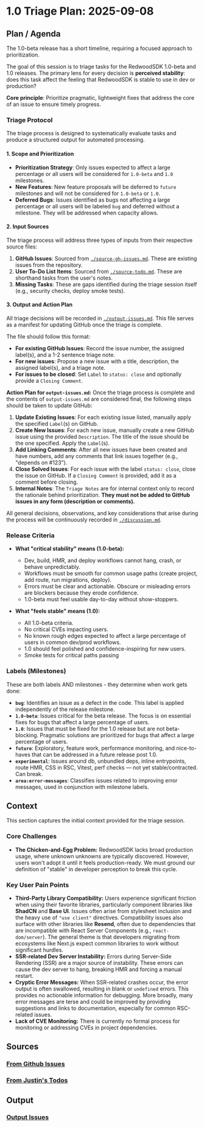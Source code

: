 # 1.0 Triage Plan: 2025-09-08

## Plan / Agenda

The 1.0-beta release has a short timeline, requiring a focused approach to prioritization.

The goal of this session is to triage tasks for the RedwoodSDK 1.0-beta and 1.0 releases. The primary lens for every decision is **perceived stability**: does this task affect the feeling that RedwoodSDK is stable to use in dev or production?

**Core principle**: Prioritize pragmatic, lightweight fixes that address the core of an issue to ensure timely progress.

### Triage Protocol

The triage process is designed to systematically evaluate tasks and produce a structured output for automated processing.

#### 1. Scope and Prioritization
- **Prioritization Strategy**: Only issues expected to affect a large percentage or all users will be considered for `1.0-beta` and `1.0` milestones.
- **New Features**: New feature proposals will be deferred to `future` milestones and will not be considered for `1.0-beta` or `1.0`.
- **Deferred Bugs**: Issues identified as bugs not affecting a large percentage or all users will be labeled `bug` and deferred without a milestone. They will be addressed when capacity allows.

#### 2. Input Sources
The triage process will address three types of inputs from their respective source files:
1.  **GitHub Issues**: Sourced from [`./source-gh-issues.md`](./source-gh-issues.md). These are existing issues from the repository.
2.  **User To-Do List Items**: Sourced from [`./source-todo.md`](./source-todo.md). These are shorthand tasks from the user's notes.
3.  **Missing Tasks**: These are gaps identified during the triage session itself (e.g., security checks, deploy smoke tests).

#### 3. Output and Action Plan
All triage decisions will be recorded in [`./output-issues.md`](./output-issues.md). This file serves as a manifest for updating GitHub once the triage is complete.

The file should follow this format:
*   **For existing GitHub Issues**: Record the issue number, the assigned label(s), and a 1-2 sentence triage note.
*   **For new issues**: Propose a new issue with a title, description, the assigned label(s), and a triage note.
*   **For issues to be closed**: Set `Label` to `status: close` and optionally provide a `Closing Comment`.

**Action Plan for `output-issues.md`:**
Once the triage process is complete and the contents of `output-issues.md` are considered final, the following steps should be taken to update GitHub:

1.  **Update Existing Issues**: For each existing issue listed, manually apply the specified `Label`(s) on GitHub.
2.  **Create New Issues**: For each new issue, manually create a new GitHub issue using the provided `Description`. The title of the issue should be the one specified. Apply the `Label`(s).
3.  **Add Linking Comments**: After all new issues have been created and have numbers, add any comments that link issues together (e.g., "depends on #123").
4.  **Close Solved Issues**: For each issue with the label `status: close`, close the issue on GitHub. If a `Closing Comment` is provided, add it as a comment before closing.
5.  **Internal Notes**: The `Triage Notes` are for internal context only to record the rationale behind prioritization. **They must not be added to GitHub issues in any form (description or comments).**

All general decisions, observations, and key considerations that arise during the process will be continuously recorded in [`./discussion.md`](./discussion.md).

### Release Criteria

- **What "critical stability" means (1.0-beta):**
    - Dev, build, HMR, and deploy workflows cannot hang, crash, or behave unpredictably.
    - Workflows must be smooth for common usage paths (create project, add route, run migrations, deploy).
    - Errors must be clear and actionable. Obscure or misleading errors are blockers because they erode confidence.
    - 1.0-beta must feel usable day-to-day without show-stoppers.

- **What "feels stable" means (1.0):**
    - All 1.0-beta criteria.
    - No critical CVEs impacting users.
    - No known rough edges expected to affect a large percentage of users in common dev/prod workflows.
    - 1.0 should feel polished and confidence-inspiring for new users.
    - Smoke tests for critical paths passing

### Labels (Milestones)

These are both labels AND milestones - they determine when work gets done:

- **`bug`**: Identifies an issue as a defect in the code. This label is applied independently of the release milestone.
- **`1.0-beta`**: Issues critical for the beta release. The focus is on essential fixes for bugs that affect a large percentage of users.
- **`1.0`**: Issues that must be fixed for the 1.0 release but are not beta-blocking. Pragmatic solutions are prioritized for bugs that affect a large percentage of users.
- **`future`**: Exploratory, feature work, performance monitoring, and nice-to-haves that can be addressed in a future release post 1.0.
- **`experimental`**: Issues around db, unbundled deps, inline entrypoints, route HMR, CSS in RSC, Vitest, perf checks — not yet stable/contracted. Can break.
- **`area:error-messages`**: Classifies issues related to improving error messages, used in conjunction with milestone labels.

## Context

This section captures the initial context provided for the triage session.

### Core Challenges
- **The Chicken-and-Egg Problem:** RedwoodSDK lacks broad production usage, where unknown unknowns are typically discovered. However, users won't adopt it until it feels production-ready. We must ground our definition of "stable" in developer perception to break this cycle.

### Key User Pain Points

- **Third-Party Library Compatibility:** Users experience significant friction when using their favorite libraries, particularly component libraries like **ShadCN** and **Base UI**. Issues often arise from stylesheet inclusion and the heavy use of `"use client"` directives. Compatibility issues also surface with other libraries like **Resend**, often due to dependencies that are incompatible with React Server Components (e.g., `react-dom/server`). The general theme is that developers migrating from ecosystems like Next.js expect common libraries to work without significant hurdles.
- **SSR-related Dev Server Instability:** Errors during Server-Side Rendering (SSR) are a major source of instability. These errors can cause the dev server to hang, breaking HMR and forcing a manual restart.
- **Cryptic Error Messages:** When SSR-related crashes occur, the error output is often swallowed, resulting in blank or `undefined` errors. This provides no actionable information for debugging. More broadly, many error messages are terse and could be improved by providing suggestions and links to documentation, especially for common RSC-related issues.
- **Lack of CVE Monitoring:** There is currently no formal process for monitoring or addressing CVEs in project dependencies.

## Sources

### [From Github Issues](./source-gh-issues.md)

### [From Justin's Todos](./source-todo.md)

## Output

### [Output Issues](./output-issues.md)
